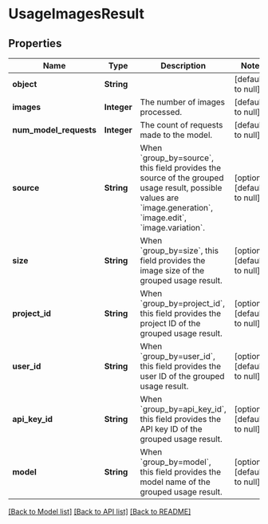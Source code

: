 # UsageImagesResult
## Properties

| Name | Type | Description | Notes |
|------------ | ------------- | ------------- | -------------|
| **object** | **String** |  | [default to null] |
| **images** | **Integer** | The number of images processed. | [default to null] |
| **num\_model\_requests** | **Integer** | The count of requests made to the model. | [default to null] |
| **source** | **String** | When &#x60;group_by&#x3D;source&#x60;, this field provides the source of the grouped usage result, possible values are &#x60;image.generation&#x60;, &#x60;image.edit&#x60;, &#x60;image.variation&#x60;. | [optional] [default to null] |
| **size** | **String** | When &#x60;group_by&#x3D;size&#x60;, this field provides the image size of the grouped usage result. | [optional] [default to null] |
| **project\_id** | **String** | When &#x60;group_by&#x3D;project_id&#x60;, this field provides the project ID of the grouped usage result. | [optional] [default to null] |
| **user\_id** | **String** | When &#x60;group_by&#x3D;user_id&#x60;, this field provides the user ID of the grouped usage result. | [optional] [default to null] |
| **api\_key\_id** | **String** | When &#x60;group_by&#x3D;api_key_id&#x60;, this field provides the API key ID of the grouped usage result. | [optional] [default to null] |
| **model** | **String** | When &#x60;group_by&#x3D;model&#x60;, this field provides the model name of the grouped usage result. | [optional] [default to null] |

[[Back to Model list]](../README.md#documentation-for-models) [[Back to API list]](../README.md#documentation-for-api-endpoints) [[Back to README]](../README.md)

